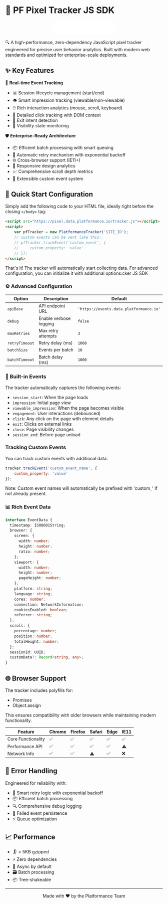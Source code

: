 # 🚀 PF Pixel Tracker JS SDK

<p align="center">
  <img src="platformance-logo.png" alt="Platformance Logo" width="200"/>
</p>

🔍 A high-performance, zero-dependency JavaScript pixel tracker engineered for precise user behavior analytics. Built with modern web standards and optimized for enterprise-scale deployments.

## ✨ Key Features

🔄 **Real-time Event Tracking**
  - 📊 Session lifecycle management (start/end)
  - 👁️ Smart impression tracking (viewable/non-viewable)
  - 🖱️ Rich interaction analytics (mouse, scroll, keyboard)
  - 🎯 Detailed click tracking with DOM context
  - 🔗 Exit intent detection
  - 🚪 Visibility state monitoring

🛡️ **Enterprise-Ready Architecture**
  - 📦 Efficient batch processing with smart queuing
  - 🔄 Automatic retry mechanism with exponential backoff
  - 🌐 Cross-browser support (IE11+)
  - 📱 Responsive design analytics
  - 📈 Comprehensive scroll depth metrics
  - 🎨 Extensible custom event system


## 🚀 Quick Start Configuration

Simply add the following code to your HTML file, ideally right before the closing `</body>` tag:

```html
<script src="https://pixel.data.platformance.io/tracker.js"></script>
<script>
    var pfTracker = new PlatformanceTracker('SITE_ID');
    // custom events can be sent like this:
    // pfTracker.trackEvent('custom_event', {
    //     custom_property: 'value'
    // });
</script>
```

That's it! The tracker will automatically start collecting data. For advanced configuration, you can initialize it with additional options:cker JS SDK

### ⚙️ Advanced Configuration

| Option | Description | Default |
|--------|-------------|---------|
| `apiBase` | API endpoint URL | `'https://events.data.platformance.io'` |
| `debug` | Enable verbose logging | `false` |
| `maxRetries` | Max retry attempts | `3` |
| `retryTimeout` | Retry delay (ms) | `1000` |
| `batchSize` | Events per batch | `10` |
| `batchTimeout` | Batch delay (ms) | `1000` |

### 📡 Built-in Events

The tracker automatically captures the following events:

- `session_start`: When the page loads
- `impression`: Initial page view
- `viewable_impression`: When the page becomes visible
- `engagement`: User interactions (debounced)
- `click`: Any click on the page with element details
- `exit`: Clicks on external links
- `close`: Page visibility changes
- `session_end`: Before page unload

### Tracking Custom Events

You can track custom events with additional data:

```javascript
tracker.trackEvent('custom_event_name', {
    custom_property: 'value'
});
```

Note: Custom event names will automatically be prefixed with 'custom_' if not already present.

### 📊 Rich Event Data

```typescript
interface EventData {
  timestamp: ISO8601String;
  browser: {
    screen: {
      width: number;
      height: number;
      ratio: number;
    };
    viewport: {
      width: number;
      height: number;
      pageHeight: number;
    };
    platform: string;
    language: string;
    cores: number;
    connection: NetworkInformation;
    cookiesEnabled: boolean;
    referrer: string;
  };
  scroll: {
    percentage: number;
    position: number;
    totalHeight: number;
  };
  sessionId: UUID;
  customData?: Record<string, any>;
}
```

## 🌐 Browser Support

The tracker includes polyfills for:
- Promises
- Object.assign

This ensures compatibility with older browsers while maintaining modern functionality.

| Feature | Chrome | Firefox | Safari | Edge | IE11 |
|---------|---------|----------|---------|------|------|
| Core Functionality | ✅ | ✅ | ✅ | ✅ | ✅ |
| Performance API | ✅ | ✅ | ✅ | ✅ | ⚠️ |
| Network Info | ✅ | ✅ | ⚠️ | ✅ | ❌ |

## 🔧 Error Handling

Engineered for reliability with:
- 🔄 Smart retry logic with exponential backoff
- 📦 Efficient batch processing
- 🔍 Comprehensive debug logging
- 💾 Failed event persistence
- ⚡ Queue optimization

## 📈 Performance

- 🗜️ < 5KB gzipped
- ⚡ Zero dependencies
- 🔄 Async by default
- 🗃️ Batch processing
- 📦 Tree-shakeable

---
<div align="center">
Made with ❤️ by the Platformance Team
</div>
